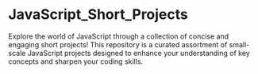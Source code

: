 # JavaScript_Short_Projects
Explore the world of JavaScript through a collection of concise and engaging short projects! This repository is a curated assortment of small-scale JavaScript projects designed to enhance your understanding of key concepts and sharpen your coding skills.
